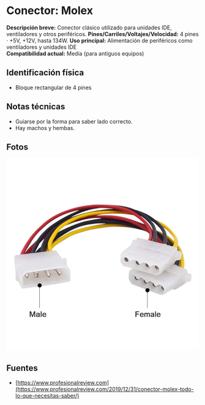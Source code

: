 
# Conector: Molex

**Descripción breve:** Conector clásico utilizado para unidades IDE, ventiladores y otros periféricos.
**Pines/Carriles/Voltajes/Velocidad:** 4 pines ·  +5V, +12V, hasta 134W.
**Uso principal:** Alimentación de periféricos como ventiladores y unidades IDE  
**Compatibilidad actual:** Media (para antiguos equipos)

## Identificación física
- Bloque rectangular de 4 pines 

## Notas técnicas
- Guiarse por la forma para saber lado correcto.
- Hay machos y hembas.

## Fotos
![ATX 24p](../../../assets/img/10-conectores_internos/molex.png)

## Fuentes
- [https://www.profesionalreview.com](https://www.profesionalreview.com/2019/12/31/conector-molex-todo-lo-que-necesitas-saber/)